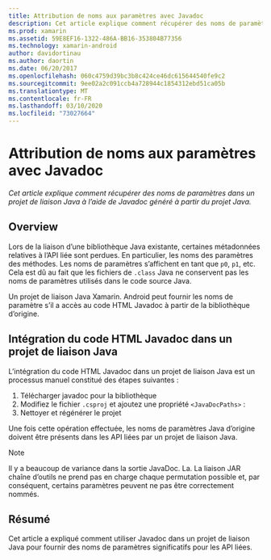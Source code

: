 ```yaml
---
title: Attribution de noms aux paramètres avec Javadoc
description: Cet article explique comment récupérer des noms de paramètres dans un projet de liaison Java à l’aide de Javadoc généré à partir du projet Java.
ms.prod: xamarin
ms.assetid: 59E8EF16-1322-486A-BB16-353804B77356
ms.technology: xamarin-android
author: davidortinau
ms.author: daortin
ms.date: 06/20/2017
ms.openlocfilehash: 060c4759d39bc3b8c424ce46dc615644540fe9c2
ms.sourcegitcommit: 9ee02a2c091ccb4a728944c1854312ebd51ca05b
ms.translationtype: MT
ms.contentlocale: fr-FR
ms.lasthandoff: 03/10/2020
ms.locfileid: "73027664"
---
```

# <a name="naming-parameters-with-javadoc"></a>Attribution de noms aux paramètres avec Javadoc

_Cet article explique comment récupérer des noms de paramètres dans un projet de liaison Java à l’aide de Javadoc généré à partir du projet Java._

## <a name="overview"></a>Overview

Lors de la liaison d’une bibliothèque Java existante, certaines métadonnées relatives à l’API liée sont perdues. En particulier, les noms des paramètres des méthodes. Les noms de paramètres s’affichent en tant que `p0`, `p1`, etc. Cela est dû au fait que les fichiers de `.class` Java ne conservent pas les noms de paramètres utilisés dans le code source Java. 

Un projet de liaison Java Xamarin. Android peut fournir les noms de paramètre s’il a accès au code HTML Javadoc à partir de la bibliothèque d’origine. 

## <a name="integrating-javadoc-html-into-a-java-binding-project"></a>Intégration du code HTML Javadoc dans un projet de liaison Java

L’intégration du code HTML Javadoc dans un projet de liaison Java est un processus manuel constitué des étapes suivantes : 

1. Télécharger javadoc pour la bibliothèque
2. Modifiez le fichier `.csproj` et ajoutez une propriété `<JavaDocPaths>` :
3. Nettoyer et régénérer le projet

Une fois cette opération effectuée, les noms de paramètres Java d’origine doivent être présents dans les API liées par un projet de liaison Java. 

> [!NOTE]
> Il y a beaucoup de variance dans la sortie JavaDoc. La. La liaison JAR chaîne d’outils ne prend pas en charge chaque permutation possible et, par conséquent, certains paramètres peuvent ne pas être correctement nommés.

## <a name="summary"></a>Résumé

Cet article a expliqué comment utiliser Javadoc dans un projet de liaison Java pour fournir des noms de paramètres significatifs pour les API liées. 
